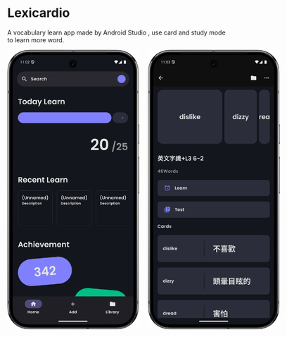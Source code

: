 # Lexicardio
A vocabulary learn app made by Android Studio , use card and study mode to learn more word.



<div style="display: flex">
  <img src="readme-img/main-page.png" width="300"/>
  <img src="readme-img/card-set.png" width="300" style="padding-left:20px"/>
</div>
